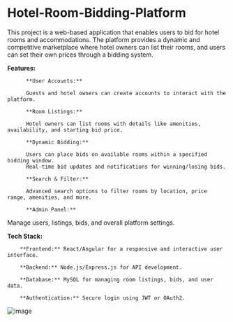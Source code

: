 # Hotel-Room-Bidding-Platform
This project is a web-based application that enables users to bid for hotel rooms and accommodations. The platform provides a dynamic and competitive marketplace where hotel owners can list their rooms, and users can set their own prices through a bidding system.

**Features:**

          **User Accounts:**
          
          Guests and hotel owners can create accounts to interact with the platform.
          
          **Room Listings:**
          
          Hotel owners can list rooms with details like amenities, availability, and starting bid price.
          
          **Dynamic Bidding:**
          
          Users can place bids on available rooms within a specified bidding window.
          Real-time bid updates and notifications for winning/losing bids.
          
          **Search & Filter:**
          
          Advanced search options to filter rooms by location, price range, amenities, and more.
          
          **Admin Panel:**

Manage users, listings, bids, and overall platform settings.

**Tech Stack:**

        **Frontend:** React/Angular for a responsive and interactive user interface.
        
        **Backend:** Node.js/Express.js for API development.
        
        **Database:** MySQL for managing room listings, bids, and user data.
        
        **Authentication:** Secure login using JWT or OAuth2.

![image](https://github.com/user-attachments/assets/d59dfd9c-1a2d-49bc-a4f4-92e50d45525b)

